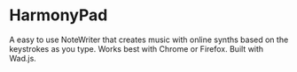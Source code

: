 <h1>HarmonyPad</h1>


A easy to use NoteWriter that creates music with online synths based on the keystrokes as you type.
Works best with Chrome or Firefox.  Built with Wad.js.
